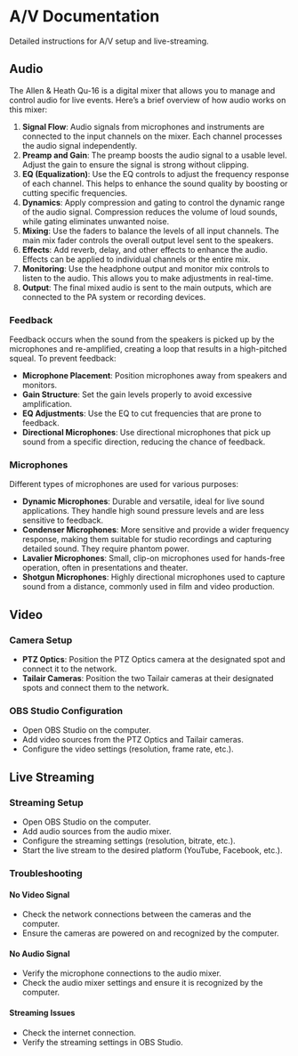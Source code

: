 # A/V Documentation

Detailed instructions for A/V setup and live-streaming.

## Audio

The Allen & Heath Qu-16 is a digital mixer that allows you to manage and control audio for live events. Here’s a brief overview of how audio works on this mixer:

1. **Signal Flow**: Audio signals from microphones and instruments are connected to the input channels on the mixer. Each channel processes the audio signal independently.
2. **Preamp and Gain**: The preamp boosts the audio signal to a usable level. Adjust the gain to ensure the signal is strong without clipping.
3. **EQ (Equalization)**: Use the EQ controls to adjust the frequency response of each channel. This helps to enhance the sound quality by boosting or cutting specific frequencies.
4. **Dynamics**: Apply compression and gating to control the dynamic range of the audio signal. Compression reduces the volume of loud sounds, while gating eliminates unwanted noise.
5. **Mixing**: Use the faders to balance the levels of all input channels. The main mix fader controls the overall output level sent to the speakers.
6. **Effects**: Add reverb, delay, and other effects to enhance the audio. Effects can be applied to individual channels or the entire mix.
7. **Monitoring**: Use the headphone output and monitor mix controls to listen to the audio. This allows you to make adjustments in real-time.
8. **Output**: The final mixed audio is sent to the main outputs, which are connected to the PA system or recording devices.

### Feedback

Feedback occurs when the sound from the speakers is picked up by the microphones and re-amplified, creating a loop that results in a high-pitched squeal. To prevent feedback:

- **Microphone Placement**: Position microphones away from speakers and monitors.
- **Gain Structure**: Set the gain levels properly to avoid excessive amplification.
- **EQ Adjustments**: Use the EQ to cut frequencies that are prone to feedback.
- **Directional Microphones**: Use directional microphones that pick up sound from a specific direction, reducing the chance of feedback.

### Microphones

Different types of microphones are used for various purposes:

- **Dynamic Microphones**: Durable and versatile, ideal for live sound applications. They handle high sound pressure levels and are less sensitive to feedback.
- **Condenser Microphones**: More sensitive and provide a wider frequency response, making them suitable for studio recordings and capturing detailed sound. They require phantom power.
- **Lavalier Microphones**: Small, clip-on microphones used for hands-free operation, often in presentations and theater.
- **Shotgun Microphones**: Highly directional microphones used to capture sound from a distance, commonly used in film and video production.

## Video

### Camera Setup

- **PTZ Optics**: Position the PTZ Optics camera at the designated spot and connect it to the network.
- **Tailair Cameras**: Position the two Tailair cameras at their designated spots and connect them to the network.

### OBS Studio Configuration

- Open OBS Studio on the computer.
- Add video sources from the PTZ Optics and Tailair cameras.
- Configure the video settings (resolution, frame rate, etc.).

## Live Streaming

### Streaming Setup

- Open OBS Studio on the computer.
- Add audio sources from the audio mixer.
- Configure the streaming settings (resolution, bitrate, etc.).
- Start the live stream to the desired platform (YouTube, Facebook, etc.).

### Troubleshooting

#### No Video Signal

- Check the network connections between the cameras and the computer.
- Ensure the cameras are powered on and recognized by the computer.

#### No Audio Signal

- Verify the microphone connections to the audio mixer.
- Check the audio mixer settings and ensure it is recognized by the computer.

#### Streaming Issues

- Check the internet connection.
- Verify the streaming settings in OBS Studio.
